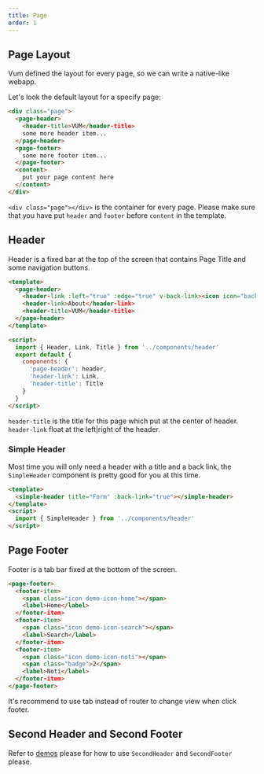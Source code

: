 ```yaml
---
title: Page
order: 1
---
```


## Page Layout

Vum defined the layout for every page, so we can write a native-like webapp.

Let's look the default layout for a specify page:

``` html
<div class="page">
  <page-header>
    <header-title>VUM</header-title>
    some more header item...
  </page-header>
  <page-footer>
    some more footer item...
  </page-footer>
  <content>
    put your page content here
  </content>
</div>
```

`<div class="page"></div>` is the container for every page. Please make sure that you have put `header` and `footer` before `content` in the template.

## Header

Header is a fixed bar at the top of the screen that contains Page Title and some navigation buttons.

``` html
<template>
  <page-header>
    <header-link :left="true" :edge="true" v-back-link><icon icon="back"></icon>Back</header-link>
    <header-link>About</header-link>
    <header-title>VUM</header-title>
  </page-header>
</template>

<script>
  import { Header, Link, Title } from '../components/header'
  export default {
    components: {
      'page-header': header,
      'header-link': Link,
      'header-title': Title
    }
  }
</script>
```

`header-title` is the title for this page which put at the center of header.
`header-link` float at the left|right of the header.

### Simple Header

Most time you will only need a header with a title and a back link, the `SimpleHeader` component is pretty good for you at this time.

``` html
<template>
  <simple-header title="Form" :back-link="true"></simple-header>
</template>
<script>
  import { SimpleHeader } from '../components/header'
</script>
```

## Page Footer

Footer is a tab bar fixed at the bottom of the screen.

``` html
<page-footer>
  <footer-item>
    <span class="icon demo-icon-home"></span>
    <label>Home</label>
  </footer-item>
  <footer-item>
    <span class="icon demo-icon-search"></span>
    <label>Search</label>
  </footer-item>
  <footer-item>
    <span class="icon demo-icon-noti"></span>
    <span class="badge">2</span>
    <label>Noti</label>
  </footer-item>
</page-footer>
```

It's recommend to use tab instead of router to change view when click footer.

## Second Header and Second Footer

Refer to [demos](http://demo.getvum.com) please for how to use `SecondHeader` and `SecondFooter` please.
